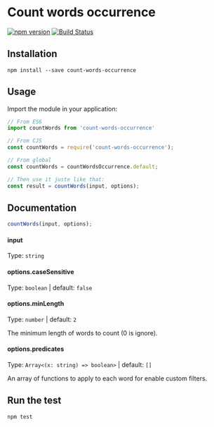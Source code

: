 # Count words occurrence

[![npm version](https://badge.fury.io/js/count-words-occurrence.svg)](https://badge.fury.io/js/count-words-occurrence) [![Build Status](https://travis-ci.org/samouss/count-words-occurrence.svg?branch=master)](https://travis-ci.org/samouss/count-words-occurrence)

## Installation

```
npm install --save count-words-occurrence
```

## Usage

Import the module in your application:

```js
// From ES6
import countWords from 'count-words-occurrence'

// From CJS
const countWords = require('count-words-occurrence');

// From global
const countWords = countWordsOccurrence.default;

// Then use it juste like that:
const result = countWords(input, options);
```

## Documentation

```js
countWords(input, options);
```

#### **input**

Type: `string`

#### **options.caseSensitive**

Type: `boolean` | default: `false`

#### **options.minLength**

Type: `number` | default: `2`

The minimum length of words to count (0 is ignore).

#### **options.predicates**

Type: `Array<(x: string) => boolean>` | default: `[]`

An array of functions to apply to each word for enable custom filters.

## Run the test

```
npm test
```

